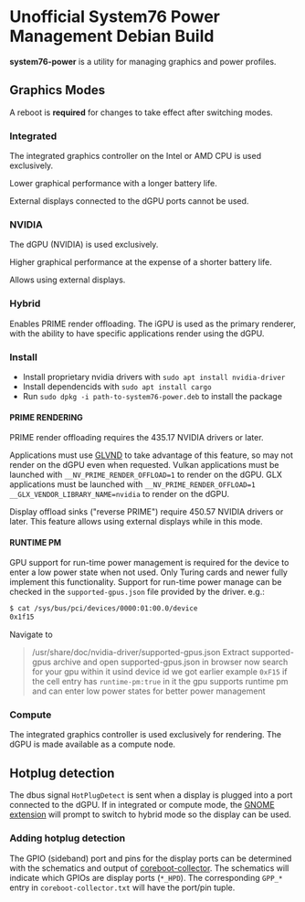 # Unofficial System76 Power Management Debian Build

**system76-power** is a utility for managing graphics and power profiles.

## Graphics Modes

A reboot is **required** for changes to take effect after switching modes.

### Integrated

The integrated graphics controller on the Intel or AMD CPU is used exclusively.

Lower graphical performance with a longer battery life.

External displays connected to the dGPU ports cannot be used.

### NVIDIA

The dGPU (NVIDIA) is used exclusively.

Higher graphical performance at the expense of a shorter battery life.

Allows using external displays.

### Hybrid

Enables PRIME render offloading. The iGPU is used as the primary renderer, with
the ability to have specific applications render using the dGPU.


### Install

- Install proprietary nvidia drivers with `sudo apt install nvidia-driver`
- Install dependencids with `sudo apt install cargo`
- Run `sudo dpkg -i path-to-system76-power.deb` to install the package


#### PRIME RENDERING

PRIME render offloading requires the 435.17 NVIDIA drivers or later.

Applications must use [GLVND] to take advantage of this feature, so may not
render on the dGPU even when requested. Vulkan applications must be launched
with `__NV_PRIME_RENDER_OFFLOAD=1` to render on the dGPU. GLX applications must
be launched with `__NV_PRIME_RENDER_OFFLOAD=1 __GLX_VENDOR_LIBRARY_NAME=nvidia`
to render on the dGPU.

Display offload sinks ("reverse PRIME") require 450.57 NVIDIA drivers or later.
This feature allows using external displays while in this mode.

#### RUNTIME PM

GPU support for run-time power management is required for the device to enter
a low power state when not used. Only Turing cards and newer fully implement
this functionality. Support for run-time power manage can be checked in the
`supported-gpus.json` file provided by the driver. e.g.:

```bash
$ cat /sys/bus/pci/devices/0000:01:00.0/device
0x1f15
```

Navigate to 
> /usr/share/doc/nvidia-driver/supported-gpus.json
Extract supported-gpus archive
and open supported-gpus.json in browser
now search for your gpu within it usind device id we got earlier
example `0xF15`
if the cell entry has `runtime-pm:true` in it the gpu supports runtime pm
and can enter low power states for better power management

[GLVND]: https://gitlab.freedesktop.org/glvnd/libglvnd

### Compute

The integrated graphics controller is used exclusively for rendering. The dGPU
is made available as a compute node.

## Hotplug detection

The dbus signal `HotPlugDetect` is sent when a display is plugged into a port
connected to the dGPU. If in integrated or compute mode, the
[GNOME extension] will prompt to switch to hybrid mode so the display
can be used.

[GNOME extension]: https://github.com/pop-os/gnome-shell-extension-system76-power

### Adding hotplug detection

The GPIO (sideband) port and pins for the display ports can be determined with
the schematics and output of [coreboot-collector]. The schematics will indicate
which GPIOs are display ports (`*_HPD`). The corresponding `GPP_*` entry in
`coreboot-collector.txt` will have the port/pin tuple.

[coreboot-collector]: https://github.com/system76/coreboot-collector
